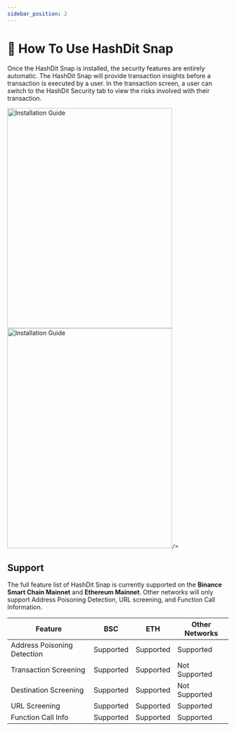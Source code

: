 ```yaml
---
sidebar_position: 2
---
```


# 💪 How To Use HashDit Snap

Once the HashDit Snap is installed, the security features are entirely automatic. The HashDit Snap will provide transaction insights before a transaction is executed by a user. In the transaction screen, a user can switch to the HashDit Security tab to view the risks involved with their transaction.

<div      
    style={{
        display: 'flex',
        justifyContent: 'center',
        alignItems: 'center',
        paddingTop:"10px",
        paddingBottom:"30px",
      }}>
    <img
    src={require('./images/14.png').default}
    alt="Installation Guide"
    width="375" height="500"
    style={{
      borderRadius: "7px",
      border: "1px solid grey",
    }}
    />
</div>
<div      
    style={{
        display: 'flex',
        justifyContent: 'center',
        alignItems: 'center',
        paddingTop:"10px",
        paddingBottom:"30px",
      }}>
    <img
    src={require('./images/15.png').default}
    alt="Installation Guide"
    width="375" height="500"
    style={{
      borderRadius: "7px",
      border: "1px solid grey",
    }}
    
    />
</div>


## Support 
The full feature list of HashDit Snap is currently supported on the **Binance Smart Chain Mainnet** and **Ethereum Mainnet**. Other networks will only support Address Poisoning Detection, URL screening, and Function Call Information.

<div style={{    display: 'flex',
    justifyContent: 'center',
    alignItems: 'center',
    paddingTop:"20px",
    paddingBottom:"30px",
}}>

| Feature                       | BSC       | ETH       | Other Networks |
|-------------------------------|-----------|-----------|----------------|
| Address Poisoning Detection   | Supported | Supported | Supported      |
| Transaction Screening         | Supported | Supported | Not Supported  |
| Destination Screening         | Supported | Supported | Not Supported  |
| URL Screening                 | Supported | Supported | Supported      |
| Function Call Info            | Supported | Supported | Supported      |

</div>
